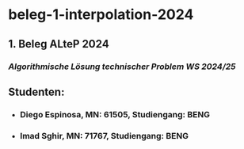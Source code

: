 # beleg-1-interpolation-2024
## 1. Beleg ALteP 2024



### ***Algorithmische Lösung technischer Problem WS 2024/25***

## Studenten:

+ ### **Diego Espinosa**, MN: 61505, Studiengang: BENG
+ ### **Imad Sghir**, MN: 71767, Studiengang: BENG